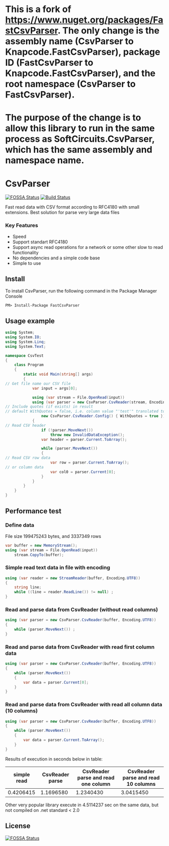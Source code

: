 # This is a fork of https://www.nuget.org/packages/FastCsvParser. The only change is the assembly name (CsvParser to Knapcode.FastCsvParser), package ID (FastCsvParser to Knapcode.FastCsvParser), and the root namespace (CsvParser to FastCsvParser).

# The purpose of the change is to allow this library to run in the same process as SoftCircuits.CsvParser, which has the same assembly and namespace name.

# CsvParser
[![FOSSA Status](https://app.fossa.io/api/projects/git%2Bgithub.com%2Fbopohaa%2FCsvParser.svg?type=shield)](https://app.fossa.io/projects/git%2Bgithub.com%2Fbopohaa%2FCsvParser?ref=badge_shield)
[![Build Status](https://travis-ci.org/bopohaa/CsvParser.svg?branch=master)](https://travis-ci.org/bopohaa/CsvParser)

Fast read data with CSV format according to RFC4180 with small extensions.
Best solution for parse very large data files

### Key Features
* Speed
* Support standart RFC4180
* Support async read operations for a network or some other slow to read functionality
* No dependencies and a simple code base
* Simple to use

## Install
To install CsvParser, run the following command in the Package Manager Console
```
PM> Install-Package FastCsvParser 
```

## Usage example

```C#
using System;
using System.IO;
using System.Linq;
using System.Text;

namespace CsvTest
{
    class Program
    {
        static void Main(string[] args)
        {
// Get file name our CSV file
            var input = args[0];

            using (var stream = File.OpenRead(input))
            using (var parser = new CsvParser.CsvReader(stream, Encoding.UTF8, 
// Include quotes (if exists) in result
// default WithQuotes = false, i.e. column value "'test'" translated to 'test'
                new CsvParser.CsvReader.Config() { WithQuotes = true }))
            {
// Read CSV header
                if (!parser.MoveNext())
                    throw new InvalidDataException();
                var header = parser.Current.ToArray();

                while (parser.MoveNext())
                {
// Read CSV row data
                    var row = parser.Current.ToArray();
// or column data
                    var col0 = parser.Current[0];
                }
            }
        }
    }
}
```

## Performance test

### Define data
File size 199475243 bytes, and 3337349 rows
```C#
var buffer = new MemoryStream();
using (var stream = File.OpenRead(input))
    stream.CopyTo(buffer);
```

### Simple read text data in file with encoding
```C#
using (var reader = new StreamReader(buffer, Encoding.UTF8))
{
    string line;
    while ((line = reader.ReadLine()) != null) ;
}
```

### Read and parse data from CsvReader (without read columns)
```C#
using (var parser = new CsvParser.CsvReader(buffer, Encoding.UTF8))
{
    while (parser.MoveNext()) ;
}
```

### Read and parse data from CsvReader with read first column data
```C#
using (var parser = new CsvParser.CsvReader(buffer, Encoding.UTF8))
{
    while (parser.MoveNext())
    {
        var data = parser.Current[0];
    }    
}
```

### Read and parse data from CsvReader with read all column data (10 columns)
```C#
using (var parser = new CsvParser.CsvReader(buffer, Encoding.UTF8))
{
    while (parser.MoveNext())
    {
        var data = parser.Current.ToArray();
    }    
}
```

Results of execution in seconds below in table:

|simple read|CsvReader parse|CsvReader parse and read one column|CsvReader parse and read 10 columns|
|-|-|-|-|
|0.4206415|1.1696580|1.2340430|3.0415450|

Other very popular library execute in 4.5114237 sec on the same data, but not compiled on .net standard < 2.0


## License
[![FOSSA Status](https://app.fossa.io/api/projects/git%2Bgithub.com%2Fbopohaa%2FCsvParser.svg?type=large)](https://app.fossa.io/projects/git%2Bgithub.com%2Fbopohaa%2FCsvParser?ref=badge_large)
